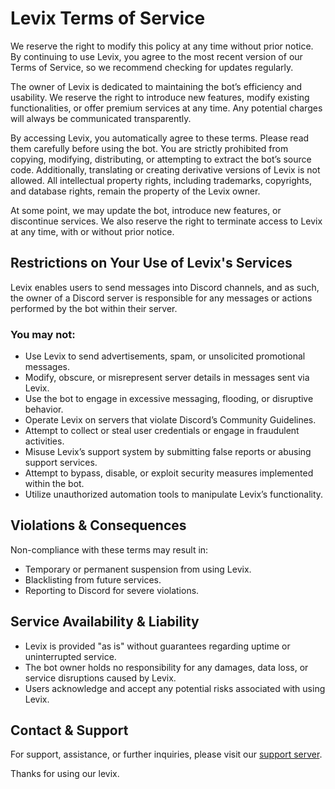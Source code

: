 # Levix Terms of Service

We reserve the right to modify this policy at any time without prior notice. By continuing to use Levix, you agree to the most recent version of our Terms of Service, so we recommend checking for updates regularly.

The owner of Levix is dedicated to maintaining the bot’s efficiency and usability. We reserve the right to introduce new features, modify existing functionalities, or offer premium services at any time. Any potential charges will always be communicated transparently.

By accessing Levix, you automatically agree to these terms. Please read them carefully before using the bot. You are strictly prohibited from copying, modifying, distributing, or attempting to extract the bot’s source code. Additionally, translating or creating derivative versions of Levix is not allowed. All intellectual property rights, including trademarks, copyrights, and database rights, remain the property of the Levix owner.

At some point, we may update the bot, introduce new features, or discontinue services. We also reserve the right to terminate access to Levix at any time, with or without prior notice.

## Restrictions on Your Use of Levix's Services

Levix enables users to send messages into Discord channels, and as such, the owner of a Discord server is responsible for any messages or actions performed by the bot within their server.

### You may not:

- Use Levix to send advertisements, spam, or unsolicited promotional messages.
- Modify, obscure, or misrepresent server details in messages sent via Levix.
- Use the bot to engage in excessive messaging, flooding, or disruptive behavior.
- Operate Levix on servers that violate Discord’s Community Guidelines.
- Attempt to collect or steal user credentials or engage in fraudulent activities.
- Misuse Levix’s support system by submitting false reports or abusing support services.
- Attempt to bypass, disable, or exploit security measures implemented within the bot.
- Utilize unauthorized automation tools to manipulate Levix’s functionality.

## Violations & Consequences

Non-compliance with these terms may result in:

- Temporary or permanent suspension from using Levix.
- Blacklisting from future services.
- Reporting to Discord for severe violations.

## Service Availability & Liability

- Levix is provided "as is" without guarantees regarding uptime or uninterrupted service.
- The bot owner holds no responsibility for any damages, data loss, or service disruptions caused by Levix.
- Users acknowledge and accept any potential risks associated with using Levix.

## Contact & Support

For support, assistance, or further inquiries, please visit our [support server](https://discord.gg/invite/hindustani).

Thanks for using our levix.
